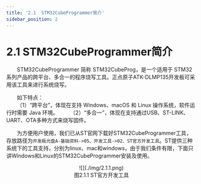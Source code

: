 ```yaml
---
title: '2.1  STM32CubeProgrammer简介'
sidebar_position: 2
---
```


# 2.1  STM32CubeProgrammer简介

&emsp;&emsp;STM32CubeProgrammer 简称 STM32CubeProg，是一个适用于 STM32 系列产品的跨平台、多合一的程序烧写工具。正点原子ATK-DLMP135开发板可采用该工具来进行系统烧写。

&emsp;&emsp;如下特点：<br />
&emsp;&emsp;（1）“跨平台”，体现在支持 Windows、macOS 和 Linux 操作系统，软件运行时需要 Java 环境。
&emsp;&emsp;（2）“多合一”，体现在支持通过USB、ST-LINK、UART、OTA多种方式来烧写固件。

&emsp;&emsp;为方便用户使用，我们已从ST官网下载好STM32CubeProgrammer工具，存放路径为`开发板光盘A-基础资料->05、开发工具->02、ST官方开发工具`。ST提供三种系统下的工具支持，分别为linux、mac和windows，由于我们条件有限，下面只讲Windows和Linux的STM32CubeProgrammer安装及使用。

<center>
![](./img/2.1.1.png)<br />
图2.1.1 ST官方开发工具
</center>

